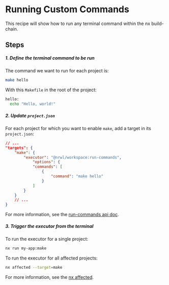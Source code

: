 # Running Custom Commands

This recipe will show how to run any terminal command within the nx build-chain.

## Steps

##### 1. Define the terminal command to be run

The command we want to run for each project is:

```bash
make hello
```

With this `Makefile` in the root of the project:

```bash
hello:
  echo "Hello, world!"
```

##### 2. Update `project.json`

For each project for which you want to enable `make`, add a target in its `project.json`:

```json
// ...
"targets": {
    "make": {
        "executor": "@nrwl/workspace:run-commands",
            "options": {
            "commands": [
                {
                    "command": "make hello"
                }
            ]
        }
    }
    // ...
}
```

For more information, see the [run-commands api doc](/workspace/run-commands-executor).

##### 3. Trigger the executor from the terminal

To run the executor for a single project:

```bash
nx run my-app:make
```

To run the executor for all affected projects:

```bash
nx affected --target=make
```

For more information, see the [nx affected](/cli/affected).
